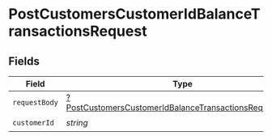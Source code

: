 # PostCustomersCustomerIdBalanceTransactionsRequest


## Fields

| Field                                                                                                                                      | Type                                                                                                                                       | Required                                                                                                                                   | Description                                                                                                                                |
| ------------------------------------------------------------------------------------------------------------------------------------------ | ------------------------------------------------------------------------------------------------------------------------------------------ | ------------------------------------------------------------------------------------------------------------------------------------------ | ------------------------------------------------------------------------------------------------------------------------------------------ |
| `requestBody`                                                                                                                              | [?PostCustomersCustomerIdBalanceTransactionsRequestBody](../../models/operations/PostCustomersCustomerIdBalanceTransactionsRequestBody.md) | :heavy_minus_sign:                                                                                                                         | N/A                                                                                                                                        |
| `customerId`                                                                                                                               | *string*                                                                                                                                   | :heavy_check_mark:                                                                                                                         | N/A                                                                                                                                        |